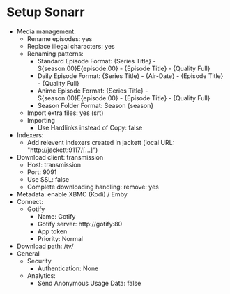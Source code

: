 # Setup Sonarr
- Media management:
  - Rename episodes: yes
  - Replace illegal characters: yes
  - Renaming patterns:
    - Standard Episode Format: {Series Title} - S{season:00}E{episode:00} - {Episode Title} - {Quality Full}
    - Daily Episode Format: {Series Title} - {Air-Date} - {Episode Title} - {Quality Full}
    - Anime Episode Format: {Series Title} - S{season:00}E{episode:00} - {Episode Title} - {Quality Full}
    - Season Folder Format: Season {season}
  - Import extra files: yes (srt)
  - Importing
    - Use Hardlinks instead of Copy: false
- Indexers:
  - Add relevent indexers created in jackett (local URL: "http://jackett:9117/[...]")
- Download client: transmission
  - Host: transmission
  - Port: 9091
  - Use SSL: false
  - Complete downloading handling: remove: yes
- Metadata: enable XBMC (Kodi) / Emby
- Connect:
  - Gotify
    - Name: Gotify
    - Gotify server: http://gotify:80
    - App token
    - Priority: Normal
- Download path: /tv/
- General
  - Security
    - Authentication: None
  - Analytics:
    - Send Anonymous Usage Data: false
